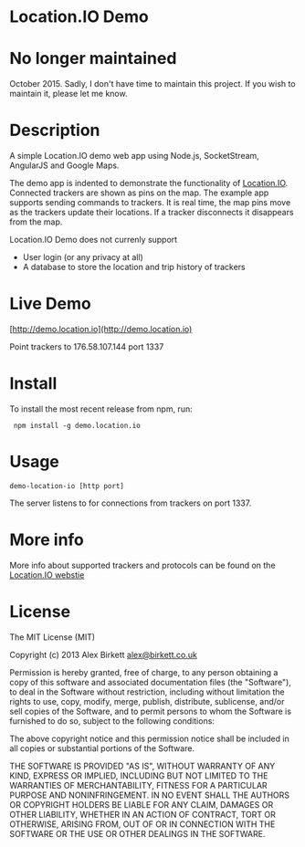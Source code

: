 

Location.IO Demo
================

No longer maintained
====================
October 2015. Sadly, I don't have time to maintain this project. If you wish to maintain it, please let me know.

Description
===========
A simple Location.IO demo web app using Node.js, SocketStream, AngularJS and Google Maps. 

The demo app is indented to demonstrate the functionality of [Location.IO](https://github.com/alexbirkett/location.io). Connected trackers are shown as pins on the map. The example app supports sending commands to trackers. It is real time, the map pins move as the trackers update their locations. If a tracker disconnects it disappears from the map.


Location.IO Demo does not currenly support
- User login (or any privacy at all)
- A database to store the location and trip history of trackers


Live Demo
===============
[http://demo.location.io](http://demo.location.io)

Point trackers to 176.58.107.144 port 1337


Install
=======

To install the most recent release from npm, run:

     npm install -g demo.location.io
    
Usage
=====
    
    demo-location-io [http port]
    
The server listens to for connections from trackers on port 1337.

More info
=====
More info about supported trackers and protocols can be found on the [Location.IO webstie](http://location.io)

License
=====
The MIT License (MIT)

Copyright (c) 2013 Alex Birkett <alex@birkett.co.uk>

Permission is hereby granted, free of charge, to any person obtaining a copy
of this software and associated documentation files (the "Software"), to deal
in the Software without restriction, including without limitation the rights
to use, copy, modify, merge, publish, distribute, sublicense, and/or sell
copies of the Software, and to permit persons to whom the Software is
furnished to do so, subject to the following conditions:

The above copyright notice and this permission notice shall be included in
all copies or substantial portions of the Software.

THE SOFTWARE IS PROVIDED "AS IS", WITHOUT WARRANTY OF ANY KIND, EXPRESS OR
IMPLIED, INCLUDING BUT NOT LIMITED TO THE WARRANTIES OF MERCHANTABILITY,
FITNESS FOR A PARTICULAR PURPOSE AND NONINFRINGEMENT. IN NO EVENT SHALL THE
AUTHORS OR COPYRIGHT HOLDERS BE LIABLE FOR ANY CLAIM, DAMAGES OR OTHER
LIABILITY, WHETHER IN AN ACTION OF CONTRACT, TORT OR OTHERWISE, ARISING FROM,
OUT OF OR IN CONNECTION WITH THE SOFTWARE OR THE USE OR OTHER DEALINGS IN
THE SOFTWARE.
